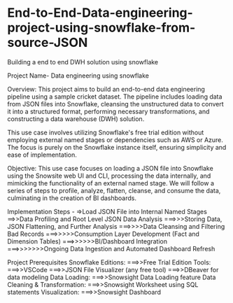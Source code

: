 # End-to-End-Data-engineering-project-using-snowflake-from-source-JSON
Building a end to end DWH solution using snowflake

Project Name- Data engineering using snowflake

Overview:
This project aims to build an end-to-end data engineering pipeline using a sample cricket dataset. The pipeline includes loading data from JSON files into Snowflake, cleansing the unstructured data to convert it into a structured format, performing necessary transformations, and constructing a data warehouse (DWH) solution.

This use case involves utilizing Snowflake's free trial edition without employing external named stages or dependencies such as AWS or Azure. The focus is purely on the Snowflake instance itself, ensuring simplicity and ease of implementation.

Objective: This use case focuses on loading a JSON file into Snowflake using the Snowsite web UI and CLI, processing the data internally, and mimicking the functionality of an external named stage. We will follow a series of steps to profile, analyze, flatten, cleanse, and consume the data, culminating in the creation of BI dashboards.



Implementation Steps -
=>Load JSON File into Internal Named Stages
==>>Data Profiling and Root Level JSON Data Analysis
===>>>Storing Data, JSON Flattening, and Further Analysis
===>>>>Data Cleansing and Filtering Bad Records
===>>>>>Consumption Layer Development (Fact and Dimension Tables)
===>>>>>>BI/Dashboard Integration
===>>>>>>>Ongoing Data Ingestion and Automated Dashboard Refresh



Project Prerequisites
Snowflake Editions:
===>>Free Trial Edition
Tools:
===>>VSCode
===>>JSON File Visualizer (any free tool)
===>>DBeaver for data modeling
Data Loading:
===>>Snowsight Data Loading feature
Data Cleaning & Transformation:
===>>Snowsight Worksheet using SQL statements
Visualization:
===>>Snowsight Dashboard
